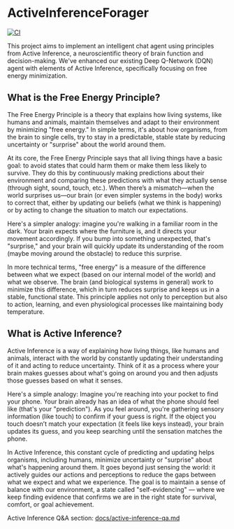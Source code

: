 # ActiveInferenceForager

[![CI](https://github.com/leonvanbokhorst/ActiveInferenceForager/actions/workflows/ci.yml/badge.svg)](https://github.com/leonvanbokhorst/ActiveInferenceForager/actions/workflows/ci.yml)

This project aims to implement an intelligent chat agent using principles from Active Inference, a neuroscientific theory of brain function and decision-making. We've enhanced our existing Deep Q-Network (DQN) agent with elements of Active Inference, specifically focusing on free energy minimization.

## What is the Free Energy Principle?

The Free Energy Principle is a theory that explains how living systems, like humans and animals, maintain themselves and adapt to their environment by minimizing "free energy." In simple terms, it's about how organisms, from the brain to single cells, try to stay in a predictable, stable state by reducing uncertainty or "surprise" about the world around them.

At its core, the Free Energy Principle says that all living things have a basic goal: to avoid states that could harm them or make them less likely to survive. They do this by continuously making predictions about their environment and comparing these predictions with what they actually sense (through sight, sound, touch, etc.). When there’s a mismatch—when the world surprises us—our brain (or even simpler systems in the body) works to correct that, either by updating our beliefs (what we think is happening) or by acting to change the situation to match our expectations.

Here's a simpler analogy: imagine you're walking in a familiar room in the dark. Your brain expects where the furniture is, and it directs your movement accordingly. If you bump into something unexpected, that's "surprise," and your brain will quickly update its understanding of the room (maybe moving around the obstacle) to reduce this surprise.

In more technical terms, "free energy" is a measure of the difference between what we expect (based on our internal model of the world) and what we observe. The brain (and biological systems in general) work to minimize this difference, which in turn reduces surprise and keeps us in a stable, functional state. This principle applies not only to perception but also to action, learning, and even physiological processes like maintaining body temperature.

## What is Active Inference?

Active Inference is a way of explaining how living things, like humans and animals, interact with the world by constantly updating their understanding of it and acting to reduce uncertainty. Think of it as a process where your brain makes guesses about what's going on around you and then adjusts those guesses based on what it senses.

Here's a simple analogy: Imagine you're reaching into your pocket to find your phone. Your brain already has an idea of what the phone should feel like (that's your "prediction"). As you feel around, you're gathering sensory information (like touch) to confirm if your guess is right. If the object you touch doesn’t match your expectation (it feels like keys instead), your brain updates its guess, and you keep searching until the sensation matches the phone.

In Active Inference, this constant cycle of predicting and updating helps organisms, including humans, minimize uncertainty or "surprise" about what's happening around them. It goes beyond just sensing the world: it actively guides our actions and perceptions to reduce the gaps between what we expect and what we experience. The goal is to maintain a sense of balance with our environment, a state called "self-evidencing" — where we keep finding evidence that confirms we are in the right state for survival, comfort, or goal achievement. 

Active Inference Q&A section: [docs/active-inference-qa.md](docs/active-inference-qa.md)
